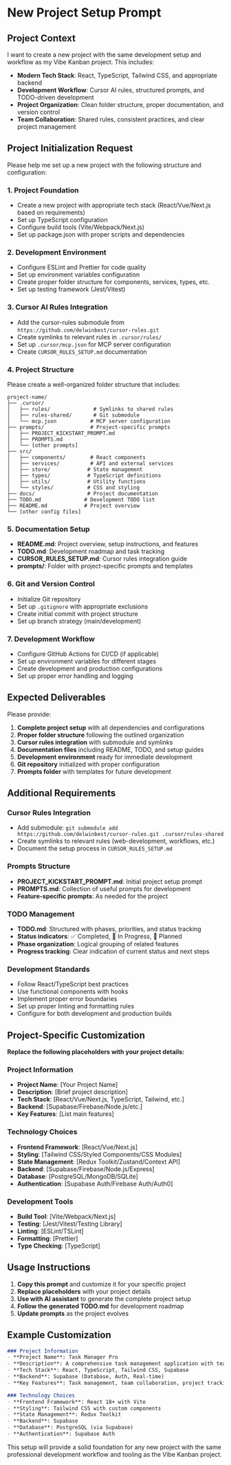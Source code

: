 # New Project Setup Prompt

## Project Context

I want to create a new project with the same development setup and workflow as my Vibe Kanban project. This includes:

- **Modern Tech Stack**: React, TypeScript, Tailwind CSS, and appropriate backend
- **Development Workflow**: Cursor AI rules, structured prompts, and TODO-driven development
- **Project Organization**: Clean folder structure, proper documentation, and version control
- **Team Collaboration**: Shared rules, consistent practices, and clear project management

## Project Initialization Request

Please help me set up a new project with the following structure and configuration:

### 1. Project Foundation
- Create a new project with appropriate tech stack (React/Vue/Next.js based on requirements)
- Set up TypeScript configuration
- Configure build tools (Vite/Webpack/Next.js)
- Set up package.json with proper scripts and dependencies

### 2. Development Environment
- Configure ESLint and Prettier for code quality
- Set up environment variables configuration
- Create proper folder structure for components, services, types, etc.
- Set up testing framework (Jest/Vitest)

### 3. Cursor AI Rules Integration
- Add the cursor-rules submodule from `https://github.com/delwinbest/cursor-rules.git`
- Create symlinks to relevant rules in `.cursor/rules/`
- Set up `.cursor/mcp.json` for MCP server configuration
- Create `CURSOR_RULES_SETUP.md` documentation

### 4. Project Structure
Please create a well-organized folder structure that includes:
```
project-name/
├── .cursor/
│   ├── rules/              # Symlinks to shared rules
│   ├── rules-shared/       # Git submodule
│   └── mcp.json           # MCP server configuration
├── prompts/               # Project-specific prompts
│   ├── PROJECT_KICKSTART_PROMPT.md
│   ├── PROMPTS.md
│   └── [other prompts]
├── src/
│   ├── components/        # React components
│   ├── services/          # API and external services
│   ├── store/            # State management
│   ├── types/            # TypeScript definitions
│   ├── utils/            # Utility functions
│   └── styles/           # CSS and styling
├── docs/                 # Project documentation
├── TODO.md              # Development TODO list
├── README.md            # Project overview
└── [other config files]
```

### 5. Documentation Setup
- **README.md**: Project overview, setup instructions, and features
- **TODO.md**: Development roadmap and task tracking
- **CURSOR_RULES_SETUP.md**: Cursor rules integration guide
- **prompts/**: Folder with project-specific prompts and templates

### 6. Git and Version Control
- Initialize Git repository
- Set up `.gitignore` with appropriate exclusions
- Create initial commit with project structure
- Set up branch strategy (main/development)

### 7. Development Workflow
- Configure GitHub Actions for CI/CD (if applicable)
- Set up environment variables for different stages
- Create development and production configurations
- Set up proper error handling and logging

## Expected Deliverables

Please provide:
1. **Complete project setup** with all dependencies and configurations
2. **Proper folder structure** following the outlined organization
3. **Cursor rules integration** with submodule and symlinks
4. **Documentation files** including README, TODO, and setup guides
5. **Development environment** ready for immediate development
6. **Git repository** initialized with proper configuration
7. **Prompts folder** with templates for future development

## Additional Requirements

### Cursor Rules Integration
- Add submodule: `git submodule add https://github.com/delwinbest/cursor-rules.git .cursor/rules-shared`
- Create symlinks to relevant rules (web-development, workflows, etc.)
- Document the setup process in `CURSOR_RULES_SETUP.md`

### Prompts Structure
- **PROJECT_KICKSTART_PROMPT.md**: Initial project setup prompt
- **PROMPTS.md**: Collection of useful prompts for development
- **Feature-specific prompts**: As needed for the project

### TODO Management
- **TODO.md**: Structured with phases, priorities, and status tracking
- **Status indicators**: ✅ Completed, 🚧 In Progress, 🎯 Planned
- **Phase organization**: Logical grouping of related features
- **Progress tracking**: Clear indication of current status and next steps

### Development Standards
- Follow React/TypeScript best practices
- Use functional components with hooks
- Implement proper error boundaries
- Set up proper linting and formatting rules
- Configure for both development and production builds

## Project-Specific Customization

**Replace the following placeholders with your project details:**

### Project Information
- **Project Name**: [Your Project Name]
- **Description**: [Brief project description]
- **Tech Stack**: [React/Vue/Next.js, TypeScript, Tailwind, etc.]
- **Backend**: [Supabase/Firebase/Node.js/etc.]
- **Key Features**: [List main features]

### Technology Choices
- **Frontend Framework**: [React/Vue/Next.js]
- **Styling**: [Tailwind CSS/Styled Components/CSS Modules]
- **State Management**: [Redux Toolkit/Zustand/Context API]
- **Backend**: [Supabase/Firebase/Node.js/Express]
- **Database**: [PostgreSQL/MongoDB/SQLite]
- **Authentication**: [Supabase Auth/Firebase Auth/Auth0]

### Development Tools
- **Build Tool**: [Vite/Webpack/Next.js]
- **Testing**: [Jest/Vitest/Testing Library]
- **Linting**: [ESLint/TSLint]
- **Formatting**: [Prettier]
- **Type Checking**: [TypeScript]

## Usage Instructions

1. **Copy this prompt** and customize it for your specific project
2. **Replace placeholders** with your project details
3. **Use with AI assistant** to generate the complete project setup
4. **Follow the generated TODO.md** for development roadmap
5. **Update prompts** as the project evolves

## Example Customization

```markdown
### Project Information
- **Project Name**: Task Manager Pro
- **Description**: A comprehensive task management application with team collaboration
- **Tech Stack**: React, TypeScript, Tailwind CSS, Supabase
- **Backend**: Supabase (Database, Auth, Real-time)
- **Key Features**: Task management, team collaboration, project tracking, time tracking

### Technology Choices
- **Frontend Framework**: React 18+ with Vite
- **Styling**: Tailwind CSS with custom components
- **State Management**: Redux Toolkit
- **Backend**: Supabase
- **Database**: PostgreSQL (via Supabase)
- **Authentication**: Supabase Auth
```

This setup will provide a solid foundation for any new project with the same professional development workflow and tooling as the Vibe Kanban project.
